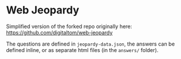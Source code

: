 # Web Jeopardy
Simplified version of the forked repo originally here: https://github.com/digitaltom/web-jeopardy

The questions are defined in `jeopardy-data.json`, the answers can be defined inline, or as
separate html files (in the `answers/` folder).